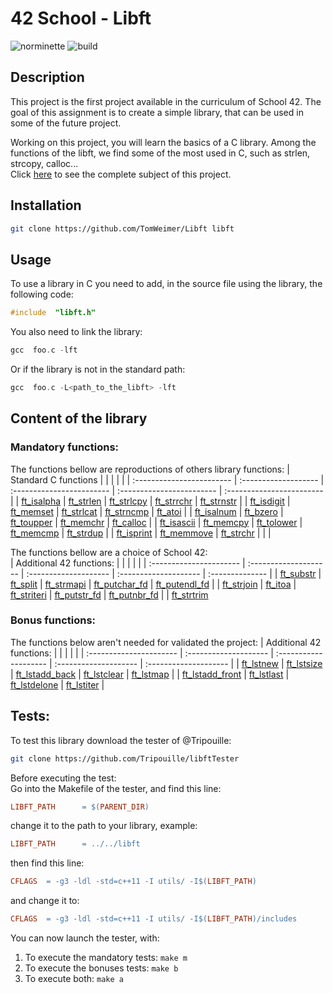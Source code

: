 # 42 School - Libft
![norminette](https://github.com/TomWeimer/Libft/workflows/norminette/badge.svg) ![build](https://github.com/TomWeimer/Libft/workflows/build/badge.svg)
## Description
This project is the first project available in the curriculum of School 42.	The goal of this assignment is to create a simple library, that can be used in some of the future project.


Working on this project, you will learn the basics of a C library.
Among the functions of the libft, we find some of the most used in C, such as strlen, strcopy, calloc...<br>
Click [here](https://github.com/TomWeimer/Libft/blob/main/fr.subject.pdf) to see the complete subject of this project. 

## Installation

```zsh
git clone https://github.com/TomWeimer/Libft libft
```
## Usage

To use a library in C you need to add, in the source file using the library, the following code:
```C
#include  "libft.h"
```
You also need to link the library:
```C
gcc  foo.c -lft
```
Or if the library is not in the standard path:
```C
gcc  foo.c -L<path_to_the_libft> -lft
```
## Content of the library
### Mandatory functions:
The functions bellow are reproductions of others library functions:
| Standard C functions      |                      |                           |                           |                           |
| :------------------------ | :------------------- | :------------------------ | :------------------------ | :------------------------ |
| [ft_isalpha][1]           | [ft_strlen][6]       | [ft_strlcpy][11]          | [ft_strrchr][16]          | [ft_strnstr][20]          |
| [ft_isdigit][2]           | [ft_memset][7]       | [ft_strlcat][12]          | [ft_strncmp][17]          | [ft_atoi][21]             |
| [ft_isalnum][3]           | [ft_bzero][8]        | [ft_toupper][13]          | [ft_memchr][18]           | [ft_calloc][21]           |
| [ft_isascii][4]           | [ft_memcpy][9]       | [ft_tolower][14]          | [ft_memcmp][19]           | [ft_strdup][22]           |
| [ft_isprint][5]           | [ft_memmove][10]     | [ft_strchr][15]           |                           |                           |

The functions bellow are a choice of School 42:		
| Additional 42 functions: |                       |                       |                       |                     |
| :----------------------  | :-------------------- | :-------------------- | :-------------------- | :--------------     |
| [ft_substr][23]          | [ft_split][26]        | [ft_strmapi][28]      | [ft_putchar_fd][30]   | [ft_putendl_fd][32] |
| [ft_strjoin][24]         | [ft_itoa][27]         | [ft_striteri][29]     | [ft_putstr_fd][31]    | [ft_putnbr_fd][33]  |
| [ft_strtrim][25]
### Bonus functions:
The functions below aren't needed for validated the project:
| Additional 42 functions: |                       |                       |                       |                       |
| :----------------------  | :-------------------- | :-------------------- | :-------------------- | :-------------------- |
| [ft_lstnew][34]          | [ft_lstsize][36]      | [ft_lstadd_back][38]  | [ft_lstclear][40]     | [ft_lstmap][42]       |
| [ft_lstadd_front][35]    | [ft_lstlast][37]      | [ft_lstdelone][39]    | [ft_lstiter][41]      |

## Tests:
To test this library download the tester of @Tripouille:
```bash
git clone https://github.com/Tripouille/libftTester
```
Before executing the test:<br>
Go into the Makefile of the tester, and find this line:
```Makefile
LIBFT_PATH		= $(PARENT_DIR)
```
change it to the path to your library, example:
```Makefile
LIBFT_PATH		= ../../libft
```
then find this line:
```Makefile
CFLAGS	= -g3 -ldl -std=c++11 -I utils/ -I$(LIBFT_PATH)
```
and change it to:
```Makefile
CFLAGS	= -g3 -ldl -std=c++11 -I utils/ -I$(LIBFT_PATH)/includes
```
You can now launch the tester, with:
1. To execute the mandatory tests:	```make m```
2. To execute the bonuses tests:	```make b```
3. To execute both:	```make a```




[1]: https://github.com/TomWeimer/Libft/blob/main/src/mandatory/ft_isalpha.c
[2]: https://github.com/TomWeimer/Libft/blob/main/src/mandatory/ft_isdigit.c
[3]: https://github.com/TomWeimer/Libft/blob/main/src/mandatory/ft_isalnum.c
[4]: https://github.com/TomWeimer/Libft/blob/main/src/mandatory/ft_isascii.c
[5]: https://github.com/TomWeimer/Libft/blob/main/src/mandatory/ft_isprint.c
[6]: https://github.com/TomWeimer/Libft/blob/main/src/mandatory/ft_strlen.c
[7]: https://github.com/TomWeimer/Libft/blob/main/src/mandatory/ft_memset.c
[8]: https://github.com/TomWeimer/Libft/blob/main/src/mandatory/ft_bzero.c
[9]: https://github.com/TomWeimer/Libft/blob/main/src/mandatory/ft_memcpy.c
[10]: https://github.com/TomWeimer/Libft/blob/main/src/mandatory/ft_memmove.c
[11]: https://github.com/TomWeimer/Libft/blob/main/src/mandatory/ft_strlcpy.c
[12]: https://github.com/TomWeimer/Libft/blob/main/src/mandatory/ft_strlcat.c
[13]: https://github.com/TomWeimer/Libft/blob/main/src/mandatory/ft_toupper.c
[14]: https://github.com/TomWeimer/Libft/blob/main/src/mandatory/ft_tolower.c
[15]: https://github.com/TomWeimer/Libft/blob/main/src/mandatory/ft_strchr.c
[16]: https://github.com/TomWeimer/Libft/blob/main/src/mandatory/ft_strrchr.c
[17]:https://github.com/TomWeimer/Libft/blob/main/src/mandatory/ft_strncmp.c
[18]:https://github.com/TomWeimer/Libft/blob/main/src/mandatory/ft_memchr.c
[19]: https://github.com/TomWeimer/Libft/blob/main/src/mandatory/ft_memcmp.c
[20]: https://github.com/TomWeimer/Libft/blob/main/src/mandatory/ft_strnstr.c
[21]: https://github.com/TomWeimer/Libft/blob/main/src/mandatory/ft_atoi.c
[22]: https://github.com/TomWeimer/Libft/blob/main/src/mandatory/ft_calloc.c
[22]: https://github.com/TomWeimer/Libft/blob/main/src/mandatory/ft_strdup.c
[23]:  https://github.com/TomWeimer/Libft/blob/main/src/mandatory/ft_substr.c
[24]:  https://github.com/TomWeimer/Libft/blob/main/src/mandatory/ft_strjoin.c
[25]:  https://github.com/TomWeimer/Libft/blob/main/src/mandatory/ft_strtrim.c
[26]:  https://github.com/TomWeimer/Libft/blob/main/src/mandatory/ft_split.c
[27]:  https://github.com/TomWeimer/Libft/blob/main/src/mandatory/ft_itoa.c
[28]:  https://github.com/TomWeimer/Libft/blob/main/src/mandatory/ft_strmapi.c
[29]:  https://github.com/TomWeimer/Libft/blob/main/src/mandatory/ft_striteri.c
[30]:  https://github.com/TomWeimer/Libft/blob/main/src/mandatory/ft_putchar_fd.c
[31]:  https://github.com/TomWeimer/Libft/blob/main/src/mandatory/ft_putstr_fd.c
[32]:  https://github.com/TomWeimer/Libft/blob/main/src/mandatory/ft_putendl_fd.c
[33]:  https://github.com/TomWeimer/Libft/blob/main/src/mandatory/ft_putnbr_fd.c
[34]:  https://github.com/TomWeimer/Libft/blob/main/src/bonus/ft_lstnew.c
[35]:  https://github.com/TomWeimer/Libft/blob/main/src/bonus/ft_lstadd_front.c
[36]:   https://github.com/TomWeimer/Libft/blob/main/src/bonus/ft_lstsize.c
[37]:   https://github.com/TomWeimer/Libft/blob/main/src/bonus/ft_lstlast.c
[38]:  https://github.com/TomWeimer/Libft/blob/main/src/bonus/ft_lstadd_back.c
[39]:  https://github.com/TomWeimer/Libft/blob/main/src/bonus/ft_lstdelone.c
[40]:  https://github.com/TomWeimer/Libft/blob/main/src/bonus/ft_lstclear.c
[41]:  https://github.com/TomWeimer/Libft/blob/main/src/bonus/ft_lstiter.c
[42]:  https://github.com/TomWeimer/Libft/blob/main/src/bonus/ft_lstmap.c



